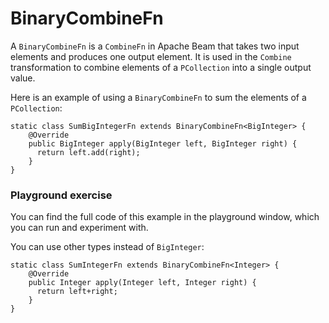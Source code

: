 <!--
Licensed under the Apache License, Version 2.0 (the "License");
you may not use this file except in compliance with the License.
You may obtain a copy of the License at

http://www.apache.org/licenses/LICENSE-2.0

Unless required by applicable law or agreed to in writing, software
distributed under the License is distributed on an "AS IS" BASIS,
WITHOUT WARRANTIES OR CONDITIONS OF ANY KIND, either express or implied.
See the License for the specific language governing permissions and
limitations under the License.
-->

# BinaryCombineFn

A `BinaryCombineFn` is a `CombineFn` in Apache Beam that takes two input elements and produces one output element. It is used in the `Combine` transformation to combine elements of a `PCollection` into a single output value.

Here is an example of using a `BinaryCombineFn` to sum the elements of a `PCollection`:

```
static class SumBigIntegerFn extends BinaryCombineFn<BigInteger> {
    @Override
    public BigInteger apply(BigInteger left, BigInteger right) {
      return left.add(right);
    }
}
```

### Playground exercise

You can find the full code of this example in the playground window, which you can run and experiment with.

You can use other types instead of `BigInteger`:

```
static class SumIntegerFn extends BinaryCombineFn<Integer> {
    @Override
    public Integer apply(Integer left, Integer right) {
      return left+right;
    }
}
```
